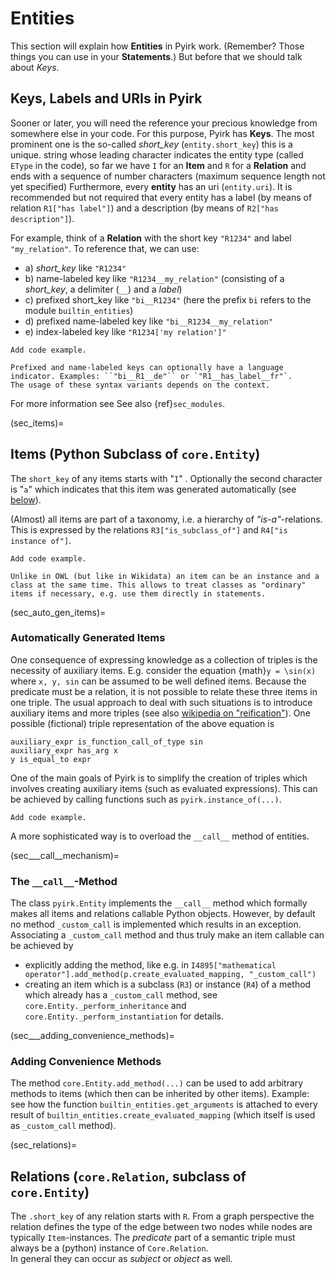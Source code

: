 # Entities

This section will explain how **Entities** in Pyirk work. 
(Remember? Those things you can use in your **Statements**.) 
But before that we should talk about *Keys*.

## Keys, Labels and URIs in Pyirk

Sooner or later, you will need the reference your precious knowledge from somewhere else
in your code. 
For this purpose, Pyirk has **Keys**.
The most prominent one is the so-called *short_key* (`entity.short_key`) this is a unique.
string whose leading character indicates the entity type 
(called `EType` in the code), so far we have `I` for an **Item** and `R` for a 
**Relation** and ends with a sequence of number characters (maximum sequence length not yet specified)
Furthermore, every **entity** has an uri (`entity.uri`).
It is recommended but not required that every entity has a label (by means of relation
`R1["has label"]`) and a description (by means of `R2["has description"]`).

For example, think of a **Relation** with the short key `"R1234"` and label `"my_relation"`.
To reference that, we can use:

- a) *short_key* like `"R1234"`
- b) name-labeled key like `"R1234__my_relation"` (consisting of a *short_key*, 
  a delimiter (`__`) and a *label*)
- c) prefixed short_key like `"bi__R1234"` (here the prefix `bi` refers to the module `builtin_entities`)
- d) prefixed name-labeled key like `"bi__R1234__my_relation"`
- e) index-labeled key like  `"R1234['my relation']"`

```{error}
Add code example.
```

```{tip}
Prefixed and name-labeled keys can optionally have a language indicator. Examples: ``"bi__R1__de"`` or `"R1__has_label__fr"`.
The usage of these syntax variants depends on the context.
```
For more information see See also {ref}`sec_modules`.


(sec_items)=
## Items (Python Subclass of `core.Entity`)

The `short_key` of any items starts with "`I`" . Optionally the second character is 
"`a`" which indicates that this item was generated automatically 
(see [below](sec_auto_gen_items)).

(Almost) all items are part of a taxonomy, i.e. a hierarchy of *"is-a"*-relations. 
This is expressed by the relations `R3["is_subclass_of"]` and `R4["is instance of"]`.

```{error}
Add code example.
```

```{hint}
Unlike in OWL (but like in Wikidata) an item can be an instance and a class at the same time. This allows to treat classes as "ordinary" items if necessary, e.g. use them directly in statements.
```

(sec_auto_gen_items)=
### Automatically Generated Items

One consequence of expressing knowledge as a collection of triples is the necessity of 
auxiliary items. E.g. consider the equation {math}`y = \sin(x)` where `x, y, sin` can 
be assumed to be well defined items. Because the predicate must be a relation, it is 
not possible to relate these three items in one triple. 
The usual approach to deal with such situations is to introduce auxiliary items and 
more triples (see also [wikipedia on "reification"](https://en.wikipedia.org/wiki/Reification_(knowledge_representation))).
One possible (fictional) triple representation of the above equation is

```
auxiliary_expr is_function_call_of_type sin
auxiliary_expr has_arg x
y is_equal_to expr
```

One of the main goals of Pyirk is to simplify the creation of triples which involves 
creating auxiliary items (such as evaluated expressions). This can be achieved by calling functions such as `pyirk.instance_of(...)`. 

```{error}
Add code example.
```

A more sophisticated way is to overload the `__call__` method of entities.


(sec___call__mechanism)=
### The `__call__`-Method

The class `pyirk.Entity` implements the `__call__` method which formally makes all items and relations callable Python objects. However, by default no method `_custom_call` is implemented which results in an exception. Associating a `_custom_call` method and thus truly make an item callable can be achieved by

- explicitly adding the method, like e.g. in `I4895["mathematical operator"].add_method(p.create_evaluated_mapping, "_custom_call")`
- creating an item which is a subclass (`R3`) or instance (`R4`) of a method which already has a `_custom_call` method, see `core.Entity._perform_inheritance` and `core.Entity._perform_instantiation` for details.


(sec___adding_convenience_methods)=
### Adding Convenience Methods

The method `core.Entity.add_method(...)` can be used to add arbitrary methods to items (which then can be inherited by other items). Example: see how the function `builtin_entities.get_arguments` is attached to every result of `builtin_entities.create_evaluated_mapping` (which itself is used as `_custom_call` method).


(sec_relations)=
## Relations (`core.Relation`, subclass of `core.Entity`)

The `.short_key` of any relation starts with `R`.
From a graph perspective the relation defines the type of the edge between two nodes 
while nodes are typically `Item`-instances.
The *predicate* part of a semantic triple must always be a (python) instance of 
`Core.Relation`.  
In general they can occur as *subject* or *object* as well.
